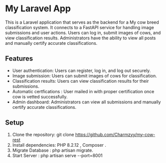 # My Laravel App

This is a Laravel application that serves as the backend for a My cow breed  classification system. It connects to a FastAPI service for handling image submissions and user actions. Users can log in, submit images of cows, and view classification results. Administrators have the ability to view all posts and manually certify accurate classifications.

## Features
- User authentication: Users can register, log in, and log out securely.
- Image submission: Users can submit images of cows for classification.
- Classification results: Users can view classification results for their submissions.
- Automatic certfications : User mailed in with proper certification once cow is vetted successfully.
- Admin dashboard: Administrators can view all submissions and manually certify accurate classifications.

## Setup

1. Clone the repository: git clone <https://github.com/Charmzyy/my-cow-rest>
2.  Install dependencies:  PHP 8.2.12 , Composer  .
3.  Migrate Database : php artisan migrate.
4.  Start Server : php artisan serve --port=8001





